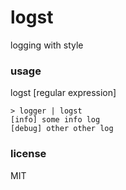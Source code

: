# logst

logging with style

### usage
logst [regular expression]

```
> logger | logst
[info] some info log
[debug] other other log
```

### license

MIT
